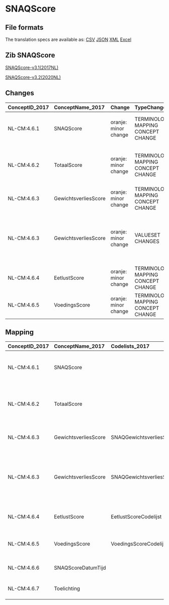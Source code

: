 # SNAQScore
## File formats

The translation specs are available as: 
[CSV](../csv/SNAQScore.csv) [JSON](../json/SNAQScore.json) [XML](../xml/SNAQScore.xml) [Excel](../excel/SNAQScore.xlsx)



## Zib SNAQScore

[SNAQScore-v3.1(2017NL)](https://zibs.nl/wiki/SNAQScore-v3.1(2017NL))

[SNAQScore-v3.2(2020NL)](https://zibs.nl/wiki/SNAQScore-v3.2(2020NL))









## Changes

| ConceptID_2017   | ConceptName_2017     | Change               | TypeChange                         | Impact_heen   | TRANSLATIE_spec_heen                                                                        | Impact_terug   | TRANSLATIE_spec_terug                                                                       | Omschrijving                                                                                                         |
|:-----------------|:---------------------|:---------------------|:-----------------------------------|:--------------|:--------------------------------------------------------------------------------------------|:---------------|:--------------------------------------------------------------------------------------------|:---------------------------------------------------------------------------------------------------------------------|
| NL-CM:4.6.1      | SNAQScore            | oranje: minor change | TERMINOLOGY MAPPING CONCEPT CHANGE | Medium        | SCT DefinitionCode [blank] -> [8881000146104 Short Nutritional Assessment Questionnaire]    | Medium         | SCT DefinitionCode [8881000146104 Short Nutritional Assessment Questionnaire] -> [blank]    | SNOMED CT DefinitionCode concept aangepast                                                                            |
| NL-CM:4.6.2      | TotaalScore          | oranje: minor change | TERMINOLOGY MAPPING CONCEPT CHANGE | Medium        | SCT DefinitionCode [blank] -> [108911000146107 Short Nutritional Questionnaire total score] | Medium         | SCT DefinitionCode [108911000146107 Short Nutritional Questionnaire total score] -> [blank] | SNOMED CT DefinitionCode concept aangepast                                                                            |
| NL-CM:4.6.3      | GewichtsverliesScore | oranje: minor change | TERMINOLOGY MAPPING CONCEPT CHANGE | Medium        | SCT DefinitionCode [blank] -> [4006003 SNAQScore GewichtsverliesScore]                      | Medium         | SCT DefinitionCode [4006003 SNAQScore GewichtsverliesScore] -> [blank]                      | SNOMED CT DefinitionCode concept aangepast                                                                            |
| NL-CM:4.6.3      | GewichtsverliesScore | oranje: minor change | VALUESET CHANGES                   | Low           | valuesets 2017 -> valueset 2020 regel                                                       | Medium         | valuesets 2017 <- valueset 2020 regel                                                       | In de SNAQScoreCodelijst de omschrijvingen van LossAverage en LossHigh verwisseld en dus foutief. Deze is aangepast. |
| NL-CM:4.6.4      | EetlustScore         | oranje: minor change | TERMINOLOGY MAPPING CONCEPT CHANGE | Medium        | SCT DefinitionCode [blank] -> [4006004 SNAQScore EetlustScore]                              | Medium         | SCT DefinitionCode  [4006004 SNAQScore EetlustScore] -> [blank]                             | SNOMED CT DefinitionCode concept aangepast                                                                            |
| NL-CM:4.6.5      | VoedingsScore        | oranje: minor change | TERMINOLOGY MAPPING CONCEPT CHANGE | Medium        | SCT DefinitionCode [blank] -> [4006005 SNAQScore VoedingsScore]                             | Medium         | SCT DefinitionCode [4006005 SNAQScore VoedingsScore] -> [blank]                             | SNOMED CT DefinitionCode concept aangepast                                                                            |

## Mapping

| ConceptID_2017   | ConceptName_2017     | Codelists_2017                    | Change                  | ConceptID_2020   | ConceptName_2020     | Codelists_2020                    | Bits    | Omschrijving                                                                                                         | TypeChange                         | Impact_heen   | TRANSLATIE_spec_heen                                                                        | Impact_terug   | TRANSLATIE_spec_terug                                                                       |
|:-----------------|:---------------------|:----------------------------------|:------------------------|:-----------------|:---------------------|:----------------------------------|:--------|:---------------------------------------------------------------------------------------------------------------------|:-----------------------------------|:--------------|:--------------------------------------------------------------------------------------------|:---------------|:--------------------------------------------------------------------------------------------|
| NL-CM:4.6.1      | SNAQScore            |                                   | oranje: minor change    | NL-CM:4.6.1      | SNAQScore            |                                   | ZIB-931 | SNOMED CT DefinitionCode concept aangepast                                                                            | TERMINOLOGY MAPPING CONCEPT CHANGE | Medium        | SCT DefinitionCode [blank] -> [8881000146104 Short Nutritional Assessment Questionnaire]    | Medium         | SCT DefinitionCode [8881000146104 Short Nutritional Assessment Questionnaire] -> [blank]    |
| NL-CM:4.6.2      | TotaalScore          |                                   | oranje: minor change    | NL-CM:4.6.2      | TotaalScore          |                                   | ZIB-931 | SNOMED CT DefinitionCode concept aangepast                                                                            | TERMINOLOGY MAPPING CONCEPT CHANGE | Medium        | SCT DefinitionCode [blank] -> [108911000146107 Short Nutritional Questionnaire total score] | Medium         | SCT DefinitionCode [108911000146107 Short Nutritional Questionnaire total score] -> [blank] |
| NL-CM:4.6.3      | GewichtsverliesScore | SNAQGewichtsverliesScoreCodelijst | oranje: minor change    | NL-CM:4.6.3      | GewichtsverliesScore | SNAQGewichtsverliesScoreCodelijst | ZIB-931 | SNOMED CT DefinitionCode concept aangepast                                                                            | TERMINOLOGY MAPPING CONCEPT CHANGE | Medium        | SCT DefinitionCode [blank] -> [4006003 SNAQScore GewichtsverliesScore]                      | Medium         | SCT DefinitionCode [4006003 SNAQScore GewichtsverliesScore] -> [blank]                      |
| NL-CM:4.6.3      | GewichtsverliesScore | SNAQGewichtsverliesScoreCodelijst | oranje: minor change    | NL-CM:4.6.3      | GewichtsverliesScore | SNAQGewichtsverliesScoreCodelijst | ZIB-523 | In de SNAQScoreCodelijst de omschrijvingen van LossAverage en LossHigh verwisseld en dus foutief. Deze is aangepast. | VALUESET CHANGES                   | Low           | valuesets 2017 -> valueset 2020 regel                                                       | Medium         | valuesets 2017 <- valueset 2020 regel                                                       |
| NL-CM:4.6.4      | EetlustScore         | EetlustScoreCodelijst             | oranje: minor change    | NL-CM:4.6.4      | EetlustScore         | EetlustScoreCodelijst             | ZIB-931 | SNOMED CT DefinitionCode concept aangepast                                                                            | TERMINOLOGY MAPPING CONCEPT CHANGE | Medium        | SCT DefinitionCode [blank] -> [4006004 SNAQScore EetlustScore]                              | Medium         | SCT DefinitionCode  [4006004 SNAQScore EetlustScore] -> [blank]                             |
| NL-CM:4.6.5      | VoedingsScore        | VoedingsScoreCodelijst            | oranje: minor change    | NL-CM:4.6.5      | VoedingsScore        | VoedingsScoreCodelijst            | ZIB-931 | SNOMED CT DefinitionCode concept aangepast                                                                            | TERMINOLOGY MAPPING CONCEPT CHANGE | Medium        | SCT DefinitionCode [blank] -> [4006005 SNAQScore VoedingsScore]                             | Medium         | SCT DefinitionCode [4006005 SNAQScore VoedingsScore] -> [blank]                             |
| NL-CM:4.6.6      | SNAQScoreDatumTijd   |                                   | groen: geen wijzigingen | NL-CM:4.6.6      | SNAQScoreDatumTijd   |                                   |         |                                                                                                                      |                                    |               |                                                                                             |                |                                                                                             |
| NL-CM:4.6.7      | Toelichting          |                                   | groen: geen wijzigingen | NL-CM:4.6.7      | Toelichting          |                                   |         |                                                                                                                      |                                    |               |                                                                                             |                |                                                                                             |

